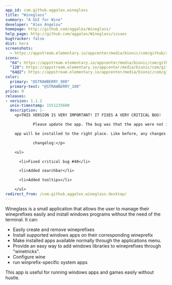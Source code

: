 ```yaml
---
app_id: com.github.aggalex.wineglass
title: "Wineglass"
summary: "A GUI for Wine"
developer: "Alex Angelou"
homepage: http://github.com/aggalex/Wineglass/
help_page: http://github.com/aggalex/Wineglass/issues
bugtracker: false
dist: hera
screenshots:
  - https://appstream.elementary.io/appcenter/media/bionic/com/github/aggalex.wineglass/E408D05FF54489FA729E691DCCF9C1DE/screenshots/image-1_orig.png
icons:
  "64": https://appstream.elementary.io/appcenter/media/bionic/com/github/aggalex.wineglass/E408D05FF54489FA729E691DCCF9C1DE/icons/64x64/com.github.aggalex.wineglass_com.github.aggalex.wineglass.png
  "128": https://appstream.elementary.io/appcenter/media/bionic/com/github/aggalex.wineglass/E408D05FF54489FA729E691DCCF9C1DE/icons/128x128/com.github.aggalex.wineglass_com.github.aggalex.wineglass.png
  "64@2": https://appstream.elementary.io/appcenter/media/bionic/com/github/aggalex.wineglass/E408D05FF54489FA729E691DCCF9C1DE/icons/64x64@2/com.github.aggalex.wineglass_com.github.aggalex.wineglass.png
color:
  primary: "@STRAWBERRY_900"
  primary-text: "@STRAWBERRY_100"
price: 9
releases:
- version: 1.1.2
  unix-timestamp: 1551225600
  description: |-
    <p>THIS VERSION IS VERY IMPORTANT! IT FIXES A VERY CRITICAL BUG!

            Please update the app. The bug was that the apps were not installed in the right place. From now on, any new

    app will be installed to the right place. Like before, any changes to the old app&apos;s corresponding winecfg, registry, etc. will have no effect except if you reinstall the app. To uninstall the old apps you&apos;ll have to use the terminal or delete the hidden ~/.wine folder.

            changelog:</p>

    <ul>

      <li>Fixed critical bug #40</li>

      <li>Added searchbar</li>

      <li>Added tooltips</li>

    </ul>
redirect_from: /com.github.aggalex.wineglass.desktop/
---
```


<p>Wineglass is a small application that allows the user to manage their wineprefixes easily and install windows programs without the need of the terminal. It can:</p>
<ul>
  <li>Easily create and remove wineprefixes</li>
  <li>Install supported windows apps on their corresponding wineprefix</li>
  <li>Make installed apps available normally through the applications menu.</li>
  <li>Provide an easy way to add windows libraries to wineprefixes through &quot;winetricks&quot;.</li>
  <li>Configure wine</li>
  <li>run winprefix-specific system apps</li>
</ul>
<p>This app is useful for running windows apps and games easily without hustle.</p>